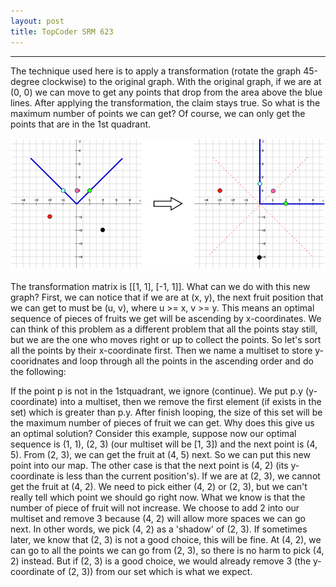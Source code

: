 ```yaml
---
layout: post
title: TopCoder SRM 623
---
```

------

The technique used here is to apply a transformation (rotate the graph 45-degree clockwise) to the original graph. With the original graph, if we are at (0, 0) we can move to get any points that drop from the area above the blue lines. After applying the transformation, the claim stays true. So what is the maximum number of points we can get? Of course, we can only get the points that are in the 1st quadrant.

![example](../public/images/tco_srm623.png)

The transformation matrix is [[1, 1], [-1, 1]]. What can we do with this new graph? First, we can notice that if we are at (x, y), the next fruit position that we can get to must be (u, v), where u >= x, v >= y. This means an optimal sequence of pieces of fruits we get will be ascending by x-coordinates. We can think of this problem as a different problem that all the points stay still, but we are the one who moves right or up to collect the points. So let's sort all the points by their x-coordinate first. Then we name a multiset to store y-cooridnates and loop through all the points in the ascending order and do the following:

If the point p is not in the 1stquadrant, we ignore (continue).
We put p.y (y-coordinate) into a multiset, then we remove the first element (if exists in the set) which is greater than p.y.
After finish looping, the size of this set will be the maximum number of pieces of fruit we can get.
Why does this give us an optimal solution? Consider this example, suppose now our optimal sequence is (1, 1), (2, 3) (our multiset will be [1, 3]) and the next point is (4, 5). From (2, 3), we can get the fruit at (4, 5) next. So we can put this new point into our map. The other case is that the next point is (4, 2) (its y-coordinate is less than the current position's). If we are at (2, 3), we cannot get the fruit at (4, 2). We need to pick either (4, 2) or (2, 3), but we can't really tell which point we should go right now. What we know is that the number of piece of fruit will not increase. We choose to add 2 into our multiset and remove 3 because (4, 2) will allow more spaces we can go next. In other words, we pick (4, 2) as a 'shadow' of (2, 3). If sometimes later, we know that (2, 3) is not a good choice, this will be fine. At (4, 2), we can go to all the points we can go from (2, 3), so there is no harm to pick (4, 2) instead. But if (2, 3) is a good choice, we would already remove 3 (the y-coordinate of (2, 3)) from our set which is what we expect.
